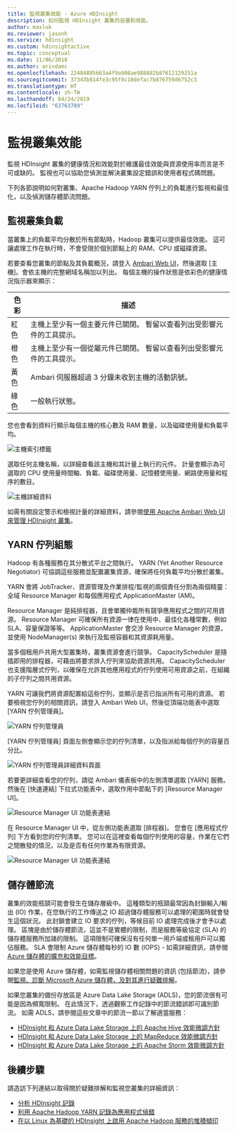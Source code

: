 ```yaml
---
title: 監視叢集效能 - Azure HDInsight
description: 如何監視 HDInsight 叢集的容量和效能。
author: maxluk
ms.reviewer: jasonh
ms.service: hdinsight
ms.custom: hdinsightactive
ms.topic: conceptual
ms.date: 11/06/2018
ms.author: arindamc
ms.openlocfilehash: 22484885663a4f9a908ae988882b87612129251a
ms.sourcegitcommit: 37343b814fe3c95f8c10defac7b876759d6752c3
ms.translationtype: HT
ms.contentlocale: zh-TW
ms.lasthandoff: 04/24/2019
ms.locfileid: "63763789"
---
```

# <a name="monitor-cluster-performance"></a>監視叢集效能

監視 HDInsight 叢集的健康情況和效能對於維護最佳效能與資源使用率而言是不可或缺的。 監視也可以協助您偵測並解決叢集設定錯誤和使用者程式碼問題。

下列各節說明如何對叢集、Apache Hadoop YARN 佇列上的負載進行監視和最佳化，以及偵測儲存體節流問題。

## <a name="monitor-cluster-load"></a>監視叢集負載

當叢集上的負載平均分散於所有節點時，Hadoop 叢集可以提供最佳效能。 這可讓處理工作在執行時，不會受限於個別節點上的 RAM、CPU 或磁碟資源。

若要查看您叢集的節點及其負載概況，請登入 [Ambari Web UI](hdinsight-hadoop-manage-ambari.md)，然後選取 [主機]。會依主機的完整網域名稱加以列出。 每個主機的操作狀態是依彩色的健康情況指示器來顯示：

| 色彩 | 描述 |
| --- | --- |
| 紅色 | 主機上至少有一個主要元件已關閉。 暫留以查看列出受影響元件的工具提示。 |
| 橙色 | 主機上至少有一個從屬元件已關閉。 暫留以查看列出受影響元件的工具提示。 |
| 黃色 | Ambari 伺服器超過 3 分鐘未收到主機的活動訊號。 |
| 綠色 | 一般執行狀態。 |

您也會看到資料行顯示每個主機的核心數及 RAM 數量，以及磁碟使用量和負載平均。

![主機索引標籤](./media/hdinsight-key-scenarios-to-monitor/hosts-tab.png)

選取任何主機名稱，以詳細查看該主機和其計量上執行的元件。 計量會顯示為可選取的 CPU 使用量時間軸、負載、磁碟使用量、記憶體使用量、網路使用量和程序的數目。

![主機詳細資料](./media/hdinsight-key-scenarios-to-monitor/host-details.png)

如需有關設定警示和檢視計量的詳細資料，請參閱[使用 Apache Ambari Web UI 來管理 HDInsight 叢集](hdinsight-hadoop-manage-ambari.md)。

## <a name="yarn-queue-configuration"></a>YARN 佇列組態

Hadoop 有各種服務在其分散式平台之間執行。 YARN (Yet Another Resource Negotiator) 可協調這些服務並配置叢集資源，確保將任何負載平均分散於叢集。

YARN 會將 JobTracker、資源管理及作業排程/監視的兩個責任分割為兩個精靈：全域 Resource Manager 和每個應用程式 ApplicationMaster (AM)。

Resource Manager 是純排程器，且會單獨仲裁所有競爭應用程式之間的可用資源。 Resource Manager 可確保所有資源一律在使用中、最佳化各種常數，例如 SLA、容量保證等等。 ApplicationMaster 會交涉 Resource Manager 的資源，並使用 NodeManager(s) 來執行及監視容器和其資源耗用量。

當多個租用戶共用大型叢集時，叢集資源會進行競爭。 CapacityScheduler 是隨插即用的排程器，可藉由將要求排入佇列來協助資源共用。 CapacityScheduler 也支援階層式佇列，以確保在允許其他應用程式的佇列使用可用資源之前，在組織的子佇列之間共用資源。

YARN 可讓我們將資源配置給這些佇列，並顯示是否已指派所有可用的資源。 若要檢視您佇列的相關資訊，請登入 Ambari Web UI，然後從頂端功能表中選取 [YARN 佇列管理員]。

![YARN 佇列管理員](./media/hdinsight-key-scenarios-to-monitor/yarn-queue-manager.png)

[YARN 佇列管理員] 頁面左側會顯示您的佇列清單，以及指派給每個佇列的容量百分比。

![YARN 佇列管理員詳細資料頁面](./media/hdinsight-key-scenarios-to-monitor/yarn-queue-manager-details.png)

若要更詳細查看您的佇列，請從 Ambari 儀表板中的左側清單選取 [YARN] 服務。 然後在 [快速連結] 下拉式功能表中，選取作用中節點下的 [Resource Manager UI]。

![Resource Manager UI 功能表連結](./media/hdinsight-key-scenarios-to-monitor/resource-manager-ui-menu.png)

在 Resource Manager UI 中，從左側功能表選取 [排程器]。 您會在 [應用程式佇列] 下方看到您的佇列清單。 您可以在這裡查看每個佇列使用的容量，作業在它們之間散發的情況，以及是否有任何作業為有限資源。

![Resource Manager UI 功能表連結](./media/hdinsight-key-scenarios-to-monitor/resource-manager-ui.png)

## <a name="storage-throttling"></a>儲存體節流

叢集的效能瓶頸可能會發生在儲存層級中。 這種類型的瓶頸最常因為封鎖輸入/輸出 (IO) 作業，在您執行的工作傳送之 IO 超過儲存體服務可以處理的範圍時就會發生這個狀況。 此封鎖會建立 IO 要求的佇列，等候目前 IO 處理完成後才會予以處理。 區塊是由於儲存體節流，這並不是實體的限制，而是服務等級協定 (SLA) 的儲存體服務所加諸的限制。 這項限制可確保沒有任何單一用戶端或租用戶可以獨佔服務。 SLA 會限制 Azure 儲存體每秒的 IO 數 (IOPS) - 如需詳細資訊，請參閱 [Azure 儲存體的擴充和效能目標](https://docs.microsoft.com/azure/storage/storage-scalability-targets)。

如果您是使用 Azure 儲存體，如需監視儲存體相關問題的資訊 (包括節流)，請參閱[監視、診斷 Microsoft Azure 儲存體，及對其進行疑難排解](https://docs.microsoft.com/azure/storage/storage-monitoring-diagnosing-troubleshooting)。

如果您叢集的備份存放區是 Azure Data Lake Storage (ADLS)，您的節流很有可能是因為頻寬限制。 在此情況下，透過觀察工作記錄中的節流錯誤即可識別節流。 如需 ADLS，請參閱這些文章中的節流一節以了解適當服務：

* [HDInsight 和 Azure Data Lake Storage 上的 Apache Hive 效能微調方針](../data-lake-store/data-lake-store-performance-tuning-hive.md)
* [HDInsight 和 Azure Data Lake Storage 上的 MapReduce 效能微調方針](../data-lake-store/data-lake-store-performance-tuning-mapreduce.md)
* [HDInsight 和 Azure Data Lake Storage 上的 Apache Storm 效能微調方針](../data-lake-store/data-lake-store-performance-tuning-storm.md)

## <a name="next-steps"></a>後續步驟

請造訪下列連結以取得關於疑難排解和監視您叢集的詳細資訊：

* [分析 HDInsight 記錄](hdinsight-debug-jobs.md)
* [利用 Apache Hadoop YARN 記錄為應用程式偵錯](hdinsight-hadoop-access-yarn-app-logs-linux.md)
* [在以 Linux 為基礎的 HDInsight 上啟用 Apache Hadoop 服務的堆積傾印](hdinsight-hadoop-collect-debug-heap-dump-linux.md)
